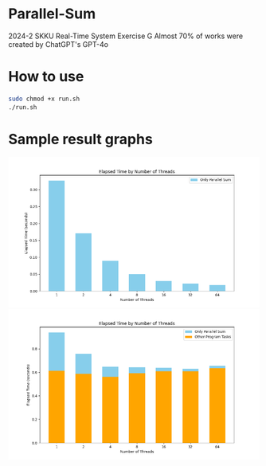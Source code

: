 # Parallel-Sum
2024-2 SKKU Real-Time System Exercise G
Almost 70% of works were created by ChatGPT's GPT-4o

# How to use
```bash
sudo chmod +x run.sh
./run.sh
```

# Sample result graphs
![graph1](./elapsed_time_by_threads_1.png)
![graph2](./elapsed_time_by_threads_2.png)
